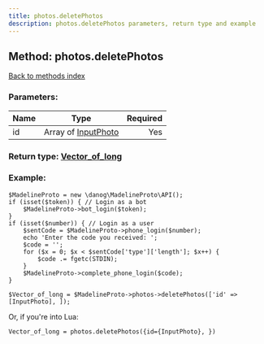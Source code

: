 ```yaml
---
title: photos.deletePhotos
description: photos.deletePhotos parameters, return type and example
---
```

## Method: photos.deletePhotos  
[Back to methods index](index.md)


### Parameters:

| Name     |    Type       | Required |
|----------|:-------------:|---------:|
|id|Array of [InputPhoto](../types/InputPhoto.md) | Yes|


### Return type: [Vector\_of\_long](../types/long.md)

### Example:


```
$MadelineProto = new \danog\MadelineProto\API();
if (isset($token)) { // Login as a bot
    $MadelineProto->bot_login($token);
}
if (isset($number)) { // Login as a user
    $sentCode = $MadelineProto->phone_login($number);
    echo 'Enter the code you received: ';
    $code = '';
    for ($x = 0; $x < $sentCode['type']['length']; $x++) {
        $code .= fgetc(STDIN);
    }
    $MadelineProto->complete_phone_login($code);
}

$Vector_of_long = $MadelineProto->photos->deletePhotos(['id' => [InputPhoto], ]);
```

Or, if you're into Lua:

```
Vector_of_long = photos.deletePhotos({id={InputPhoto}, })
```

